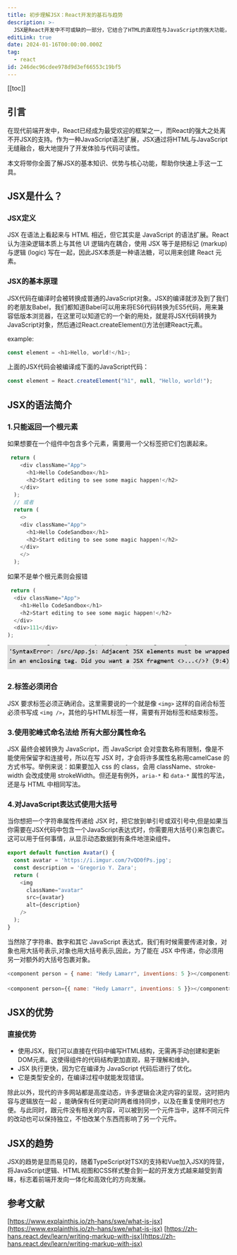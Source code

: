 ```yaml
---
title: 初步理解JSX：React开发的基石与趋势
description: >-
  JSX是React开发中不可或缺的一部分，它结合了HTML的直观性与JavaScript的强大功能，提升了组件化开发的效率。本文将深入解析JSX的核心概念、优势及其在现代前端开发中的趋势，并分享学习JSX的高效方法，助你掌握这一重要技能。
editLink: true
date: 2024-01-16T00:00:00.000Z
tag:
  - react
id: 246dec96cdee978d9d3ef66553c19bf5
---
```

[[toc]]

## 引言

在现代前端开发中，React已经成为最受欢迎的框架之一，而React的强大之处离不开JSX的支持。作为一种JavaScript语法扩展，JSX通过将HTML与JavaScript无缝融合，极大地提升了开发体验与代码可读性。

本文将带你全面了解JSX的基本知识、优势与核心功能，帮助你快速上手这一工具。

## JSX是什么？

### JSX定义

JSX 在语法上看起来与 HTML 相近，但它其实是 JavaScript 的语法扩展。React 认为渲染逻辑本质上与其他 UI 逻辑内在耦合，使用 JSX 等于是把标记 (markup) 与逻辑 (logic) 写在一起，因此JSX本质是一种语法糖，可以用来创建 React 元素。

### JSX的基本原理

JSX代码在编译时会被转换成普通的JavaScript对象。JSX的编译就涉及到了我们的老朋友Babel，我们都知道Babel可以用来将ES6代码转换为ES5代码，用来兼容低版本浏览器，在这里可以知道它的一个新的用处，就是将JSX代码转换为JavaScript对象，然后通过React.createElement()方法创建React元素。

example:

  ```javascript
  const element = <h1>Hello, world!</h1>;
  ```

上面的JSX代码会被编译成下面的JavaScript代码：

  ```javascript
  const element = React.createElement("h1", null, "Hello, world!");
  ```

## JSX的语法简介

### 1.只能返回一个根元素

如果想要在一个组件中包含多个元素，需要用一个父标签把它们包裹起来。

```javascript
 return (
    <div className="App">
      <h1>Hello CodeSandbox</h1>
      <h2>Start editing to see some magic happen!</h2>
    </div>
  );
  // 或者
  return (
    <>
    <div className="App">
      <h1>Hello CodeSandbox</h1>
      <h2>Start editing to see some magic happen!</h2>
    </div>
    </>
  );
```

如果不是单个根元素则会报错

  ```javascript
   return (
    <div className="App">
      <h1>Hello CodeSandbox</h1>
      <h2>Start editing to see some magic happen!</h2>
    </div>
    <div>111</div>
  );
  ```

![alt text](./image1.png)

### 2.标签必须闭合

JSX 要求标签必须正确闭合。这里需要说的一个就是像 `<img>` 这样的自闭合标签必须书写成 `<img />`，其他的与HTML标签一样，需要有开始标签和结束标签。

### 3.使用驼峰式命名法给 所有大部分属性命名

JSX 最终会被转换为 JavaScript，而 JavaScript 会对变数名称有限制，像是不能使用保留字和连接号，所以在写 JSX 时，才会将许多属性名称用camelCase 的方式书写。举例来说：如果要加入 css 的 class，会用 className、stroke-width 会改成使用 strokeWidth。但还是有例外，`aria-*` 和 `data-*` 属性的写法，还是与 HTML 中相同写法。

### 4.对JavaScript表达式使用大括号

当你想把一个字符串属性传递给 JSX 时，把它放到单引号或双引号中,但是如果当你需要在JSX代码中包含一个JavaScript表达式时，你需要用大括号{}来包裹它。这可以用于任何事情，从显示动态数据到有条件地渲染组件。

```javascript
export default function Avatar() {
  const avatar = 'https://i.imgur.com/7vQD0fPs.jpg';
  const description = 'Gregorio Y. Zara';
  return (
    <img
      className="avatar"
      src={avatar}
      alt={description}
    />
  );
}
```

当然除了字符串、数字和其它 JavaScript 表达式，我们有时候需要传递对象，对象也用大括号表示,对象也用大括号表示,因此，为了能在 JSX 中传递，你必须用另一对额外的大括号包裹对象。

```javascript
<component person = { name: "Hedy Lamarr", inventions: 5 }></component> // 错误

<component person={{ name: "Hedy Lamarr", inventions: 5 }}></component> // 正确
```

## JSX的优势

### 直接优势

* 使用JSX，我们可以直接在代码中编写HTML结构，无需再手动创建和更新DOM元素。这使得组件的代码结构更加直观，易于理解和维护。
* JSX 执行更快，因为它在编译为 JavaScript 代码后进行了优化。
* 它是类型安全的，在编译过程中就能发现错误。

除此以外，现代的许多网站都是高度动态，许多逻辑会决定内容的呈现，这时把内容与逻辑放在一起 ，能确保有任何更动时两者维持同步，以及在重复使用时也方便。与此同时，跟元件没有相关的内容，可以被到另一个元件当中，这样不同元件的改动也可以保持独立，不怕改某个东西而影响了另一个元件。

## JSX的趋势

JSX的趋势是显而易见的，随着TypeScript对TSX的支持和Vue加入JSX的阵营，将JavaScript逻辑、HTML视图和CSS样式整合到一起的开发方式越来越受到青睐，标志着前端开发向一体化和高效化的方向发展。

## 参考文献

[https://www.explainthis.io/zh-hans/swe/what-is-jsx](https://www.explainthis.io/zh-hans/swe/what-is-jsx)
[https://zh-hans.react.dev/learn/writing-markup-with-jsx](https://zh-hans.react.dev/learn/writing-markup-with-jsx)
